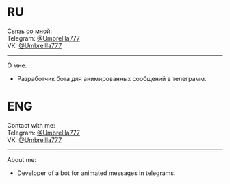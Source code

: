 
# RU<br/>
Связь со мной: <br/>
Telegram: [@Umbrellla777](https://t.me/Umbrellla777) <br/>
VK:       [@Umbrellla777](https://vk.com/umbrellla777) <br/>
***
О мне: <br/>
* Разработчик бота для анимированных сообщений в телеграмм. <br/>
# ENG <br/>
Contact with me: <br/>
Telegram: [@Umbrellla777](https://t.me/Umbrellla777) <br/>
VK:       [@Umbrellla777](https://vk.com/umbrellla777) <br/>
***
About me: <br/>
* Developer of a bot for animated messages in telegrams. <br/>
